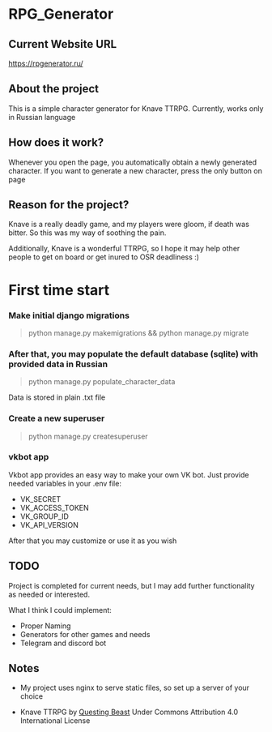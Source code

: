 # RPG_Generator

## Current Website URL

https://rpgenerator.ru/

## About the project

This is a simple character generator for Knave TTRPG. Currently, works only in
Russian language

## How does it work?

Whenever you open the page, you automatically obtain a newly generated
character. If you want to generate a new character, press the only button on
page

## Reason for the project?

Knave is a really deadly game, and my players were gloom, if death was bitter.
So this was my way of soothing the pain.

Additionally, Knave is a wonderful TTRPG, so I hope it may help other people to
get on board or get inured to OSR deadliness :)

# First time start

### Make initial django migrations

> python manage.py makemigrations && python manage.py migrate

### After that, you may populate the default database (sqlite) with provided data in Russian

> python manage.py populate_character_data

Data is stored in plain .txt file

### Create a new superuser

> python manage.py createsuperuser

### vkbot app

Vkbot app provides an easy way to make your own VK bot. Just provide needed
variables in your .env file:

- VK_SECRET
- VK_ACCESS_TOKEN
- VK_GROUP_ID
- VK_API_VERSION 

After that you may customize or use it as you wish

## TODO

Project is completed for current needs, but I may add further functionality as
needed or interested.

What I think I could implement:

- Proper Naming
- Generators for other games and needs
- Telegram and discord bot

## Notes

- My project uses nginx to serve static files, so set up a server of your
  choice

- Knave TTRPG by [Questing Beast](http://questingblog.com/knave/) Under Commons
  Attribution 4.0 International License
